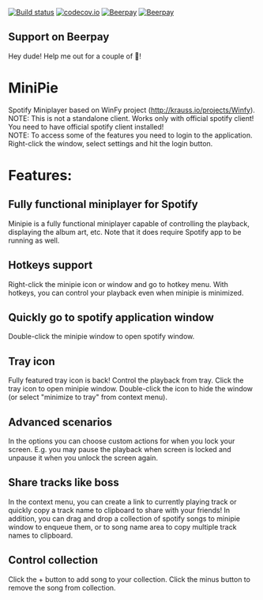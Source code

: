 [![Build status](https://ci.appveyor.com/api/projects/status/xc89lwvclmexie2m?svg=true)](https://ci.appveyor.com/project/DzmitrySafarau/minipie)
[![codecov.io](https://codecov.io/github/DSilence/MiniPie/coverage.svg?branch=develop)](https://codecov.io/github/DSilence/MiniPie?branch=develop)
[![Beerpay](https://beerpay.io/DSilence/MiniPie/badge.svg?style=beer-square)](https://beerpay.io/DSilence/MiniPie)  [![Beerpay](https://beerpay.io/DSilence/MiniPie/make-wish.svg?style=flat-square)](https://beerpay.io/DSilence/MiniPie?focus=wish)

## Support on Beerpay
Hey dude! Help me out for a couple of :beers:!

# MiniPie
Spotify Miniplayer based on WinFy project (http://krauss.io/projects/Winfy).  
NOTE: This is not a standalone client. Works only with official spotify client! You need to have official spotify client installed!  
NOTE: To access some of the features you need to login to the application. Right-click the window, select settings and hit the login button.

# Features:

## Fully functional miniplayer for Spotify
Minipie is a fully functional miniplayer capable of controlling the playback, displaying the album art, etc. Note that it does require Spotify app to be running as well.

## Hotkeys support
Right-click the minipie icon or window and go to hotkey menu. With hotkeys, you can control your playback even when minipie is minimized.

## Quickly go to spotify application window
Double-click the minipie window to open spotify window.

## Tray icon
Fully featured tray icon is back! Control the playback from tray. Click the tray icon to open minipie window. Double-click the icon to hide the window (or select "minimize to tray" from context menu).

## Advanced scenarios
In the options you can choose custom actions for when you lock your screen. E.g. you may pause the playback when screen is locked and unpause it when you unlock the screen again.

## Share tracks like boss
In the context menu, you can create a link to currently playing track or quickly copy a track name to clipboard to share with your friends! In addition, you can drag and drop a collection of spotify songs to minipie window to enqueue them, or to song name area to copy multiple track names to clipboard. 

## Control collection
Click the + button to add song to your collection. Click the minus button to remove the song from collection.

